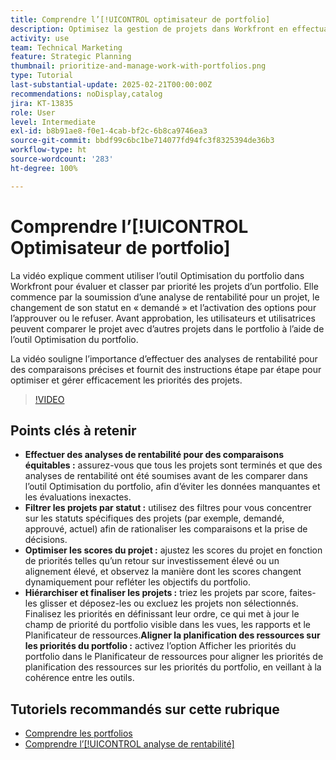 ```yaml
---
title: Comprendre l’[!UICONTROL optimisateur de portfolio]
description: Optimisez la gestion de projets dans Workfront en effectuant des analyses de rentabilité pour des comparaisons équitables, en filtrant les projets par statut, en ajustant les scores de manière dynamique, en hiérarchisant les projets de manière efficace et en alignant la planification des ressources sur les objectifs du portfolio.
activity: use
team: Technical Marketing
feature: Strategic Planning
thumbnail: prioritize-and-manage-work-with-portfolios.png
type: Tutorial
last-substantial-update: 2025-02-21T00:00:00Z
recommendations: noDisplay,catalog
jira: KT-13835
role: User
level: Intermediate
exl-id: b8b91ae8-f0e1-4cab-bf2c-6b8ca9746ea3
source-git-commit: bbdf99c6bc1be714077fd94fc3f8325394de36b3
workflow-type: ht
source-wordcount: '283'
ht-degree: 100%

---
```


# Comprendre l’[!UICONTROL Optimisateur de portfolio]

La vidéo explique comment utiliser l’outil Optimisation du portfolio dans Workfront pour évaluer et classer par priorité les projets d’un portfolio. Elle commence par la soumission d’une analyse de rentabilité pour un projet, le changement de son statut en « demandé » et l’activation des options pour l’approuver ou le refuser. Avant approbation, les utilisateurs et utilisatrices peuvent comparer le projet avec d’autres projets dans le portfolio à l’aide de l’outil Optimisation du portfolio.

La vidéo souligne l’importance d’effectuer des analyses de rentabilité pour des comparaisons précises et fournit des instructions étape par étape pour optimiser et gérer efficacement les priorités des projets.

>[!VIDEO](https://video.tv.adobe.com/v/3446277/?quality=12&learn=on&enablevpops=1&captions=fre_fr)

## Points clés à retenir

* **Effectuer des analyses de rentabilité pour des comparaisons équitables :** assurez-vous que tous les projets sont terminés et que des analyses de rentabilité ont été soumises avant de les comparer dans l’outil Optimisation du portfolio, afin d’éviter les données manquantes et les évaluations inexactes.
* **Filtrer les projets par statut :** utilisez des filtres pour vous concentrer sur les statuts spécifiques des projets (par exemple, demandé, approuvé, actuel) afin de rationaliser les comparaisons et la prise de décisions.
* **Optimiser les scores du projet :** ajustez les scores du projet en fonction de priorités telles qu’un retour sur investissement élevé ou un alignement élevé, et observez la manière dont les scores changent dynamiquement pour refléter les objectifs du portfolio.
* **Hiérarchiser et finaliser les projets :** triez les projets par score, faites-les glisser et déposez-les ou excluez les projets non sélectionnés. Finalisez les priorités en définissant leur ordre, ce qui met à jour le champ de priorité du portfolio visible dans les vues, les rapports et le Planificateur de ressources.**Aligner la planification des ressources sur les priorités du portfolio :** activez l’option Afficher les priorités du portfolio dans le Planificateur de ressources pour aligner les priorités de planification des ressources sur les priorités du portfolio, en veillant à la cohérence entre les outils.


## Tutoriels recommandés sur cette rubrique

* [Comprendre les portfolios](/help/portfolios-and-programs/overview-of-adobe-workfront-portfolios.md)
* [Comprendre l’[!UICONTROL analyse de rentabilité]](/help/portfolios-and-programs/introduction-to-the-business-case.md)
